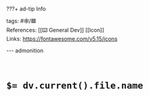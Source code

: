 ???+ ad-tip Info

tags: #🕸️/🟦  
References: [[⌨️ General Dev]] [[Icon]]  
Links: https://fontawesome.com/v5.15/icons

--- admonition

<br>

# `$= dv.current().file.name`

